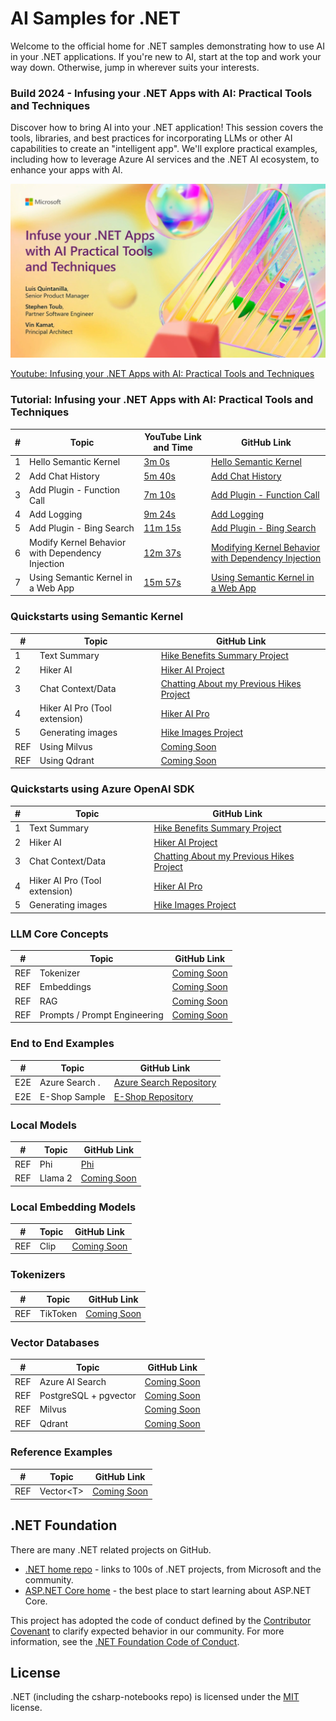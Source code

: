 # AI Samples for .NET

Welcome to the official home for .NET samples demonstrating how to use AI in your .NET applications. If you're new to AI, start at the top and work your way down. Otherwise, jump in wherever suits your interests.

### Build 2024 - Infusing your .NET Apps with AI: Practical Tools and Techniques

Discover how to bring AI into your .NET application! This session covers the tools, libraries, and best practices for incorporating LLMs or other AI capabilities to create an "intelligent app". We'll explore practical examples, including how to leverage Azure AI services and the .NET AI ecosystem, to enhance your apps with AI.

[![Infusing your .NET Apps with AI: Practical Tools and Techniques Youtube Preview](./images/Build2024Preview.png)](https://www.youtube.com/watch?v=jrNfKeGSuCg)


[Youtube: Infusing your .NET Apps with AI: Practical Tools and Techniques](https://www.youtube.com/watch?v=jrNfKeGSuCg)

### Tutorial: Infusing your .NET Apps with AI: Practical Tools and Techniques

|  #  | Topic                                            | YouTube Link and Time                                          | GitHub Link             |
|-----|--------------------------------------------------|----------------------------------------------------------------|-------------------------|
|  1  | Hello Semantic Kernel                            |  [3m 0s](https://www.youtube.com/watch?v=jrNfKeGSuCg&t=180s)   |  [Hello Semantic Kernel](./src/build-2024/01%20-%20Hello%20Semantic%20Kernel)       |
|  2  | Add Chat History                                 |  [5m 40s](https://www.youtube.com/watch?v=jrNfKeGSuCg&t=340s)  |  [Add Chat History](./src/build-2024/02%20-%20Add%20Chat%20History)       |
|  3  | Add Plugin - Function Call                       |  [7m 10s](https://www.youtube.com/watch?v=jrNfKeGSuCg&t=430s)  |  [Add Plugin - Function Call](./src/build-2024/03%20-%20Add%20Plugin%20%28Function%20Call%29)       |
|  4  | Add Logging                                      |  [9m 24s](https://www.youtube.com/watch?v=jrNfKeGSuCg&t=565s)  |  [Add Logging](./src/build-2024/04%20-%20Add%20Logging)       |
|  5  | Add Plugin - Bing Search                         |  [11m 15s](https://www.youtube.com/watch?v=jrNfKeGSuCg&t=675s) |  [Add Plugin - Bing Search](./src/build-2024/05%20-%20Add%20Plugin%20%28Bing%20Search%29)       |
|  6  | Modify Kernel Behavior with Dependency Injection |  [12m 37s](https://www.youtube.com/watch?v=jrNfKeGSuCg&t=757s) |  [Modifying Kernel Behavior with Dependency Injection](./src/build-2024/06%20-%20Modifying%20Kernel%20Behavior%20with%20Dependency%20Injection)       |
|  7  | Using Semantic Kernel in a Web App                      |  [15m 57s](https://www.youtube.com/watch?v=jrNfKeGSuCg&t=957s) |  [Using Semantic Kernel in a Web App](./src/build-2024/07%20-%20Using%20Semantic%20Kernel%20in%20WebApp)       |


### Quickstarts using Semantic Kernel

|  #  | Topic                                       | GitHub Link                               | 
|-----|---------------------------------------------|-------------------------------------------|  
|  1  | Text Summary                       			    |  [Hike Benefits Summary Project](./src/quickstarts/semantic-kernel/01-HikeBenefitsSummary/README.md)
|  2  | Hiker AI                                    |  [Hiker AI Project](./src/quickstarts/semantic-kernel/02-HikerAI/README.md)
|  3  | Chat Context/Data                         	|  [Chatting About my Previous Hikes Project](./src/quickstarts/semantic-kernel/03-ChattingAboutMyHikes/README.md)
|  4  | Hiker AI Pro (Tool extension)  				      |  [Hiker AI Pro](./src/quickstarts/semantic-kernel/04-HikerAIPro/README.md)
|  5  | Generating images                    		    |  [Hike Images Project](./src/quickstarts/semantic-kernel/05-HikeImages/README.md)
| REF |  Using Milvus                               |  [Coming Soon](.)
| REF |  Using Qdrant                               |  [Coming Soon](.)



### Quickstarts using Azure OpenAI SDK

|  #  | Topic                                       | GitHub Link                               | 
|-----|---------------------------------------------|-------------------------------------------|  
|  1  | Text Summary                       			    |  [Hike Benefits Summary Project](./src/quickstarts/azure-openai-sdk/01-HikeBenefitsSummary/README.md)
|  2  | Hiker AI                                    |  [Hiker AI Project](./src/quickstarts/azure-openai-sdk/02-HikerAI/README.md)
|  3  | Chat Context/Data                         	|  [Chatting About my Previous Hikes Project](./src/quickstarts/azure-openai-sdk/03-ChattingAboutMyHikes/README.md)
|  4  | Hiker AI Pro (Tool extension)  				      |  [Hiker AI Pro](./src/quickstarts/azure-openai-sdk/04-HikerAIPro/README.md)
|  5  | Generating images                    		    |  [Hike Images Project](./src/quickstarts/azure-openai-sdk/05-HikeImages/README.md)



### LLM Core Concepts

|  #  | Topic                                       | GitHub Link                               | 
|-----|---------------------------------------------|-------------------------------------------|  
| REF | Tokenizer                                   |  [Coming Soon](.)
| REF | Embeddings                                  |  [Coming Soon](.)
| REF | RAG                                         |  [Coming Soon](.)
| REF | Prompts / Prompt Engineering                |  [Coming Soon](.)


### End to End Examples
|  #  | Topic                                       |  GitHub Link |
|-----|---------------------------------------------|--------------|
| E2E | Azure Search .                              |  [Azure Search Repository](https://github.com/Azure-Samples/azure-search-openai-demo-csharp)
| E2E | E-Shop Sample                               |  [E-Shop Repository](https://github.com/dotnet/eshop)

### Local Models
|  #  | Topic                                       | GitHub Link |
|-----|---------------------------------------------|-------------|
| REF | Phi                                         |  [Phi](./src/local-models/Phi)
| REF | Llama 2                                     |  [Coming Soon](.)

### Local Embedding Models
| # | Topic                                         | GitHub Link |
|-----|---------------------------------------------|-------------|
| REF | Clip                                        |  [Coming Soon](.)

### Tokenizers
| # | Topic                                         | GitHub Link |
|-----|---------------------------------------------|-------------|
| REF | TikToken                                    |  [Coming Soon](.)

### Vector Databases
| # | Topic                                         | GitHub Link |
|-----|---------------------------------------------|-------------|
| REF | Azure AI Search                             |  [Coming Soon](.)
| REF | PostgreSQL + pgvector                       |  [Coming Soon](.)
| REF | Milvus                                      |  [Coming Soon](.)
| REF | Qdrant                                      |  [Coming Soon](.)

### Reference Examples
| # | Topic                                         | GitHub Link |
|-----|---------------------------------------------|-------------|
| REF | Vector\<T\>                                 |  [Coming Soon](.)



## .NET Foundation

There are many .NET related projects on GitHub.

- [.NET home repo](https://github.com/Microsoft/dotnet) - links to 100s of .NET projects, from Microsoft and the community.
- [ASP.NET Core home](https://docs.microsoft.com/aspnet/core/) - the best place to start learning about ASP.NET Core.

This project has adopted the code of conduct defined by the [Contributor Covenant](http://contributor-covenant.org/) to clarify expected behavior in our community. For more information, see the [.NET Foundation Code of Conduct](http://www.dotnetfoundation.org/code-of-conduct).

## License

.NET (including the csharp-notebooks repo) is licensed under the [MIT](LICENSE) license.
